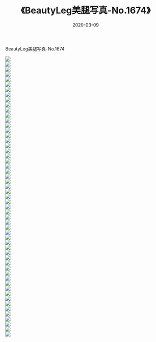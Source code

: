 ﻿---
layout: post
title:  《BeautyLeg美腿写真-No.1674》
date:   2020-03-09
img: http://img.660000.xyz/Sharelink/网络美图/2020/BeautyLeg美腿写真-No.1674/000.jpg
categories: [美女, 清纯, 唯美]
---

BeautyLeg美腿写真-No.1674

  ![](http://img.660000.xyz/Sharelink/网络美图/2020/BeautyLeg美腿写真-No.1674/001.jpg) <br> ![](http://img.660000.xyz/Sharelink/网络美图/2020/BeautyLeg美腿写真-No.1674/002.jpg) <br> ![](http://img.660000.xyz/Sharelink/网络美图/2020/BeautyLeg美腿写真-No.1674/003.jpg) <br> ![](http://img.660000.xyz/Sharelink/网络美图/2020/BeautyLeg美腿写真-No.1674/004.jpg) <br> ![](http://img.660000.xyz/Sharelink/网络美图/2020/BeautyLeg美腿写真-No.1674/005.jpg) <br> ![](http://img.660000.xyz/Sharelink/网络美图/2020/BeautyLeg美腿写真-No.1674/006.jpg) <br> ![](http://img.660000.xyz/Sharelink/网络美图/2020/BeautyLeg美腿写真-No.1674/007.jpg) <br> ![](http://img.660000.xyz/Sharelink/网络美图/2020/BeautyLeg美腿写真-No.1674/008.jpg) <br> ![](http://img.660000.xyz/Sharelink/网络美图/2020/BeautyLeg美腿写真-No.1674/009.jpg) <br> ![](http://img.660000.xyz/Sharelink/网络美图/2020/BeautyLeg美腿写真-No.1674/010.jpg) <br> ![](http://img.660000.xyz/Sharelink/网络美图/2020/BeautyLeg美腿写真-No.1674/011.jpg) <br> ![](http://img.660000.xyz/Sharelink/网络美图/2020/BeautyLeg美腿写真-No.1674/012.jpg) <br> ![](http://img.660000.xyz/Sharelink/网络美图/2020/BeautyLeg美腿写真-No.1674/013.jpg) <br> ![](http://img.660000.xyz/Sharelink/网络美图/2020/BeautyLeg美腿写真-No.1674/014.jpg) <br> ![](http://img.660000.xyz/Sharelink/网络美图/2020/BeautyLeg美腿写真-No.1674/015.jpg) <br> ![](http://img.660000.xyz/Sharelink/网络美图/2020/BeautyLeg美腿写真-No.1674/016.jpg) <br> ![](http://img.660000.xyz/Sharelink/网络美图/2020/BeautyLeg美腿写真-No.1674/017.jpg) <br> ![](http://img.660000.xyz/Sharelink/网络美图/2020/BeautyLeg美腿写真-No.1674/018.jpg) <br> ![](http://img.660000.xyz/Sharelink/网络美图/2020/BeautyLeg美腿写真-No.1674/019.jpg) <br> ![](http://img.660000.xyz/Sharelink/网络美图/2020/BeautyLeg美腿写真-No.1674/020.jpg) <br> ![](http://img.660000.xyz/Sharelink/网络美图/2020/BeautyLeg美腿写真-No.1674/021.jpg) <br> ![](http://img.660000.xyz/Sharelink/网络美图/2020/BeautyLeg美腿写真-No.1674/022.jpg) <br> ![](http://img.660000.xyz/Sharelink/网络美图/2020/BeautyLeg美腿写真-No.1674/023.jpg) <br> ![](http://img.660000.xyz/Sharelink/网络美图/2020/BeautyLeg美腿写真-No.1674/024.jpg) <br> ![](http://img.660000.xyz/Sharelink/网络美图/2020/BeautyLeg美腿写真-No.1674/025.jpg) <br> ![](http://img.660000.xyz/Sharelink/网络美图/2020/BeautyLeg美腿写真-No.1674/026.jpg) <br> ![](http://img.660000.xyz/Sharelink/网络美图/2020/BeautyLeg美腿写真-No.1674/027.jpg) <br> ![](http://img.660000.xyz/Sharelink/网络美图/2020/BeautyLeg美腿写真-No.1674/028.jpg) <br> ![](http://img.660000.xyz/Sharelink/网络美图/2020/BeautyLeg美腿写真-No.1674/029.jpg) <br> ![](http://img.660000.xyz/Sharelink/网络美图/2020/BeautyLeg美腿写真-No.1674/030.jpg) <br> ![](http://img.660000.xyz/Sharelink/网络美图/2020/BeautyLeg美腿写真-No.1674/031.jpg) <br> ![](http://img.660000.xyz/Sharelink/网络美图/2020/BeautyLeg美腿写真-No.1674/032.jpg) <br> ![](http://img.660000.xyz/Sharelink/网络美图/2020/BeautyLeg美腿写真-No.1674/033.jpg) <br> ![](http://img.660000.xyz/Sharelink/网络美图/2020/BeautyLeg美腿写真-No.1674/034.jpg) <br> ![](http://img.660000.xyz/Sharelink/网络美图/2020/BeautyLeg美腿写真-No.1674/035.jpg) <br> ![](http://img.660000.xyz/Sharelink/网络美图/2020/BeautyLeg美腿写真-No.1674/036.jpg) <br> ![](http://img.660000.xyz/Sharelink/网络美图/2020/BeautyLeg美腿写真-No.1674/037.jpg) <br> ![](http://img.660000.xyz/Sharelink/网络美图/2020/BeautyLeg美腿写真-No.1674/038.jpg) <br> ![](http://img.660000.xyz/Sharelink/网络美图/2020/BeautyLeg美腿写真-No.1674/039.jpg) <br> ![](http://img.660000.xyz/Sharelink/网络美图/2020/BeautyLeg美腿写真-No.1674/040.jpg) <br> ![](http://img.660000.xyz/Sharelink/网络美图/2020/BeautyLeg美腿写真-No.1674/041.jpg) <br> ![](http://img.660000.xyz/Sharelink/网络美图/2020/BeautyLeg美腿写真-No.1674/042.jpg) <br> ![](http://img.660000.xyz/Sharelink/网络美图/2020/BeautyLeg美腿写真-No.1674/043.jpg) <br> ![](http://img.660000.xyz/Sharelink/网络美图/2020/BeautyLeg美腿写真-No.1674/044.jpg) <br> ![](http://img.660000.xyz/Sharelink/网络美图/2020/BeautyLeg美腿写真-No.1674/045.jpg) <br> ![](http://img.660000.xyz/Sharelink/网络美图/2020/BeautyLeg美腿写真-No.1674/046.jpg) <br> ![](http://img.660000.xyz/Sharelink/网络美图/2020/BeautyLeg美腿写真-No.1674/047.jpg) <br> ![](http://img.660000.xyz/Sharelink/网络美图/2020/BeautyLeg美腿写真-No.1674/048.jpg) <br> ![](http://img.660000.xyz/Sharelink/网络美图/2020/BeautyLeg美腿写真-No.1674/049.jpg) <br> ![](http://img.660000.xyz/Sharelink/网络美图/2020/BeautyLeg美腿写真-No.1674/050.jpg) <br> ![](http://img.660000.xyz/Sharelink/网络美图/2020/BeautyLeg美腿写真-No.1674/051.jpg) <br> ![](http://img.660000.xyz/Sharelink/网络美图/2020/BeautyLeg美腿写真-No.1674/052.jpg) <br> ![](http://img.660000.xyz/Sharelink/网络美图/2020/BeautyLeg美腿写真-No.1674/053.jpg) <br> ![](http://img.660000.xyz/Sharelink/网络美图/2020/BeautyLeg美腿写真-No.1674/054.jpg) <br> ![](http://img.660000.xyz/Sharelink/网络美图/2020/BeautyLeg美腿写真-No.1674/055.jpg) <br>
